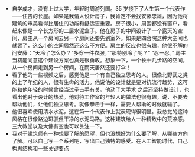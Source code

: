 - 自学成才，没有上过大学，年轻时周游列国。35 岁接下了人生第一个代表作——住吉的长屋。如果是我请人设计房子，我肯定不会找安藤忠雄，因为他将建筑的审美看得比居住的功能和舒适更重要。房子很小，周围都没有窗户，看起来像是一个长方形的二层水泥盒子。他在房子的中间设计了一个露天的空间，房主从一个房间去另一个房间还要先到室外。如果是四合院这种大空间也就罢了，这么小的空间居然还这么不方便。房主的反应也很有趣，他很不解的问安藤：“天冷了怎么办？“多穿一件衣服。”“那特别冷了呢？” “忍一忍。” 房主当初能同意这个建设方案也真是很勇敢。想象一下，一个长十几步路的空间，从一个房间走到另一个房间，在雨天居然还要打伞！
- 看了他的一些视频之后，感觉他是一个有自己独立思考的人，很像北野武之类的上了年纪的人，很有生命的活力。他说他的设计就是要对抗流行趋势，这可能和他年轻的时候曾经当过拳击手有关。他动了大手术 之后还坚持做设计，也看出他对于设计的热爱。他对待工作室的年轻人的做法也很有趣，说，不要去帮助他们，让他们独立思考。就像拳击手一样，需要人帮助的时候就输了。  
- 他很喜欢使用清水水泥，这在第一个代表作上就表现得很明显。我总觉的这种风格在很像路边斑驳但干净的水泥马路。这种建筑给人一种精致中的荒凉感。三大教堂以及大佛有空也可以关注一下。
- 我对于建筑师有一种想要了解的愿望，但也没想好为什么要了解，从哪些方向了解。可以自己写一个系列吧，写出自己独特的感受。在人工智能时代，自己构思结构和一些关键要点
